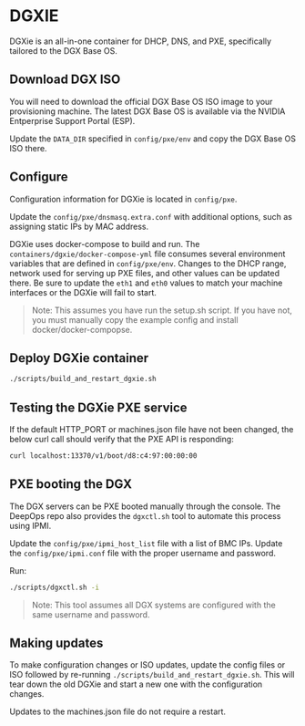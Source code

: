 # DGXIE

DGXie is an all-in-one container for DHCP, DNS, and PXE, specifically tailored to the DGX Base OS.

## Download DGX ISO

You will need to download the official DGX Base OS ISO image to your provisioning machine. The latest DGX Base OS is available via the NVIDIA Entperprise Support Portal (ESP).

Update the `DATA_DIR` specified in `config/pxe/env` and copy the DGX Base OS ISO there.

## Configure

Configuration information for DGXie is located in `config/pxe`. 

Update the `config/pxe/dnsmasq.extra.conf` with additional options, such as assigning static IPs by MAC address.

DGXie uses docker-compose to build and run. The `containers/dgxie/docker-compose-yml` file consumes several environment variables that are defined in `config/pxe/env`. Changes to the DHCP range, network used for serving up PXE files, and other values can be updated there. Be sure to update the `eth1` and `eth0` values to match your machine interfaces or the DGXie will fail to start.

   > Note: This assumes you have run the setup.sh script. If you have not, you must manually copy the example config and install docker/docker-compopse.

## Deploy DGXie container

```sh
./scripts/build_and_restart_dgxie.sh
```

## Testing the DGXie PXE service

If the default HTTP_PORT or machines.json file have not been changed, the below curl call should verify that the PXE API is responding:

```sh
curl localhost:13370/v1/boot/d8:c4:97:00:00:00
```

## PXE booting the DGX

The DGX servers can be PXE booted manually through the console. The DeepOps repo also provides the `dgxctl.sh` tool to automate this process using IPMI.

Update the `config/pxe/ipmi_host_list` file with a list of BMC IPs.
Update the `config/pxe/ipmi.conf` file with the proper username and password.

Run:

```sh
./scripts/dgxctl.sh -i
```

   > Note: This tool assumes all DGX systems are configured with the same username and password.


## Making updates

To make configuration changes or ISO updates, update the config files or ISO followed by re-running `./scripts/build_and_restart_dgxie.sh`. This will tear down the old DGXie and start a new one with the configuration changes.

Updates to the machines.json file do not require a restart.
